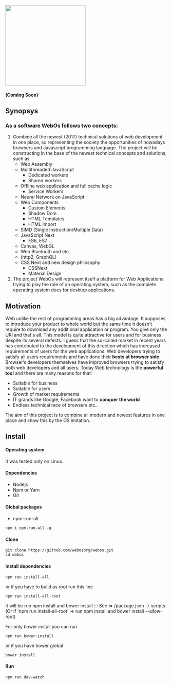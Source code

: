 <img src="http://webosorg.herokuapp.com/logo" width="250">

#### (Coming Soon)

## Synopsys

### As a software WebOs follows two concepts:
1. Combine all the newest (2017) technical solutions of web development in
   one place, so representing the society the opportunities of nowadays
   browsers and Javascript programming language.
   The project will be constructing in the base of the newest technical
   concepts and solutions, such as
   - Web Assembly
   - Multithreaded JavaScript
       * Dedicated workers
       * Shared workers
   - Offline web application and full cache logic
       * Service Workers
   - Neural Network on JavaScript
   - Web Components
       * Custom Elements
       * Shadow Dom
       * HTML Templates
       * HTML Import
   - SIMD (Single Instruction/Multiple Data)
   - JavaScript Next
       * ES6, ES7 ...
   - Canvas, WebGL
   - Web Bluetooth and etc.
   - (http2, GraphQL)
   - CSS Next and new design philosophy
       * CSSNext
       * Material Design
2. The project WebOs will represent itself a platform for Web Applications
  trying to play the role of an operating system, such as the complete
  operating system  does for desktop applications.

## Motivation

Web unlike the rest of programming areas has a big advantage. It supposes to introduce your product to whole world but the same time it doesn’t require to download any additional application or program. You give only the URl and  that's all. This model is quite attractive for users and for business despite its several defects. I guess that the so-called market in recent years has contributed to the development of this direction which has increased requirements of users for the web applications.
Web developers trying to satisfy all users requirements and have done their **bests at browser side**. Browser’s developers themselves have improved browsers trying to satisfy both web developers and all users. 
Today Web technology is the **powerful tool** and there are many reasons for that:
   - Suitable for business
   - Suitable for users
   - Growth of market requirements
   - IT grands like Google, Facebook want to **conquer the world**
   - Endless technical race of browsers etc..

The aim of this project is to combine all modern and newest features in one place and show this by the OS imitation.

## Install

#### Operating system
It was tested only on Linux.

#### Dependencies
 - Nodejs
 - Npm or Yarn
 - Git

#### Global packages
   - npm-run-all

   ```
   npm i npm-run-all -g
   ```

#### Clone

```
git clone https://github.com/webosorg/webos.git
cd webos
```

#### Install dependencies

```
npm run install-all
```

or if you have to build as root run this line

```
npm run install-all-root
```

It will be run npm install and bower install ::: See => /package.json -> scripts
(Or if 'npm run install-all-root' => run npm install and bower install --allow-root)

For only bower install you can run

```
npm run bower-install
```

or if you have bower global

```
bower install
```

#### Run
```
npm run dev-watch
```
